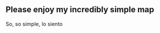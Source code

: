 ## Please enjoy my incredibly simple map
So, so simple, lo siento

<iframe src="index.html" height="500" width="500></iframe>

if you want to see this map (but slightly larger) please click [here] (index.html).
